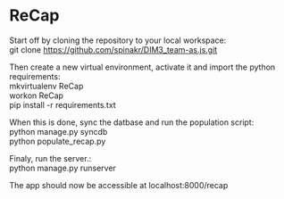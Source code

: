 ReCap
===========
Start off by cloning the repository to your local workspace:<br>
git clone https://github.com/spinakr/DIM3_team-as.js.git <br>

Then create a new virtual environment, activate it and import the python requirements: <br>
mkvirtualenv ReCap <br>
workon ReCap <br>
pip install -r requirements.txt <br>

When this is done, sync the datbase and run the population script: <br>
python manage.py syncdb <br>
python populate_recap.py <br>

Finaly, run the server.: <br>
python manage.py runserver <br>

The app should now be accessible at localhost:8000/recap <br>
